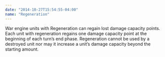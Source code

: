 ```yaml
---
date: "2014-10-27T15:54:55-04:00"
name: "Regeneration"
---
```

<p>War engine units with Regeneration can regain lost damage capacity points. Each unit with regeneration regains one damage capacity point at the beginning of each turn&rsquo;s end phase. Regeneration cannot be used by a destroyed unit nor may it increase a unit&rsquo;s damage capacity beyond the starting amount.</p>